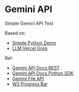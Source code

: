 # Gemini API

Simple Gemini API Test

Based on:
* [Simple Python Demo](https://github.com/eniompw/GeminiAPI/blob/main/dev/python.py)
* [LLM Vercel Groq](https://github.com/eniompw/LLMVercelGroq)

Ref:  
* [Gemini API Docs REST](https://ai.google.dev/gemini-api/docs/get-started/tutorial?lang=rest#text-only_input)
* [Gemini API Docs Python SDK](https://ai.google.dev/gemini-api/docs/quickstart?lang=python#initialize-generative)
* [Gemini File API](https://github.com/google-gemini/cookbook/blob/main/quickstarts/File_API.ipynb)
* [W3 Progress Bar](https://www.w3schools.com/howto/howto_js_progressbar.asp)
